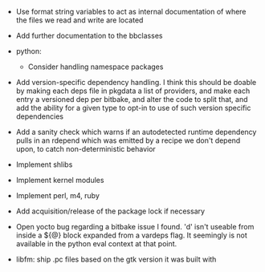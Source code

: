 - Use format string variables to act as internal documentation of where the
  files we read and write are located
- Add further documentation to the bbclasses
- python:

    - Consider handling namespace packages

- Add version-specific dependency handling.
  I think this should be doable by making each deps file in pkgdata a list
  of providers, and make each entry a versioned dep per bitbake, and alter
  the code to split that, and add the ability for a given type to opt-in to
  use of such version specific dependencies

- Add a sanity check which warns if an autodetected runtime dependency pulls
  in an rdepend which was emitted by a recipe we don't depend upon, to catch
  non-deterministic behavior

- Implement shlibs
- Implement kernel modules
- Implement perl, m4, ruby
- Add acquisition/release of the package lock if necessary

- Open yocto bug regarding a bitbake issue I found. 'd' isn't useable from
  inside a ${@} block expanded from a vardeps flag. It seemingly is not
  available in the python eval context at that point.
- libfm: ship .pc files based on the gtk version it was built with
